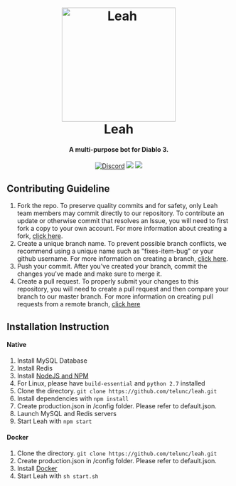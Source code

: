 <h1 align="center">
  <a href="http://leah.moe/"><img src="https://i.imgur.com/cVEybrs.png" width="256px" alt="Leah"></a>
  <br />
  Leah
  <br />
</h1>
<h4 align="center">A multi-purpose bot for Diablo 3.</h4>
<p align="center">
  <a href="https://discord.gg/etpF4PB" target="_blank"><img src="https://discordapp.com/api/guilds/354526456812011530/widget.png" alt="Discord"></a>
  <a href="https://david-dm.org/telunc/leah" title="dependencies status"><img src="https://david-dm.org/telunc/leah/status.png"/></a>
  <a href="https://travis-ci.org/telunc/leah" target="_blank"><img src="https://travis-ci.org/telunc/leah.svg?branch=master"></a>
</p>

## Contributing Guideline
1. Fork the repo. To preserve quality commits and for safety, only Leah team members may commit directly to our repository. To contribute an update or otherwise commit that resolves an Issue, you will need to first fork a copy to your own account. For more information about creating a fork, [click here](https://help.github.com/articles/fork-a-repo/).
2. Create a unique branch name. To prevent possible branch conflicts, we recommend using a unique name such as "fixes-item-bug" or your github username. For more information on creating a branch, [click here](https://help.github.com/articles/creating-and-deleting-branches-within-your-repository/).
3. Push your commit. After you've created your branch, commit the changes you've made and make sure to merge it.
4. Create a pull request. To properly submit your changes to this repository, you will need to create a pull request and then compare your branch to our master branch. For more information on creating pull requests from a remote branch, [click here](https://help.github.com/articles/creating-a-pull-request-from-a-fork/)

## Installation Instruction
#### Native
1. Install MySQL Database
2. Install Redis
3. Install <a href="https://nodejs.org/en/">NodeJS and NPM</a>
4. For Linux, please have `build-essential` and `python 2.7` installed
5. Clone the directory. `git clone https://github.com/telunc/leah.git`
6. Install dependencies with `npm install`
7. Create production.json in /config folder. Please refer to default.json.
8. Launch MySQL and Redis servers
9. Start Leah with `npm start`

#### Docker
1. Clone the directory. `git clone https://github.com/telunc/leah.git`
2. Create production.json in /config folder. Please refer to default.json.
3. Install <a href="https://www.docker.com/">Docker</a>
4. Start Leah with `sh start.sh`
